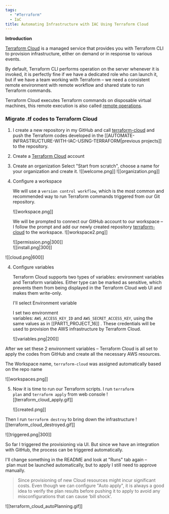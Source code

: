 ```yaml
---
tags:
  - "#Terraform"
  - IaC
title: Automating Infrastructure with IAC Using Terraform Cloud
---
```

<!--# AUTOMATE-INFRASTRUCTURE-WITH-IAC-USING-TERRAFORM-PART4 -->

<!-- THIS WAS NOT DONE, NEED TO REDO MAYBE
Now it is time to run our Terrafrom scripts, but in our previous project which was [project 18](https://www.darey.io/docs/automate-infrastructure-with-iac-using-terraform-part-3-refactoring/), we talked about using Packer to build our images, and Ansible to configure the infrastructure, so for that we are going to make few changes to our our existing [respository](https://github.com/darey-devops/PBL-project-18.git) from Project 18.

The files that would be Addedd is;

- AMI: for building packer images
- Ansible: for Ansible scripts to configure the infrastucture

Before you proceed ensure you have the following tools installed on your local machine;

- [packer](https://learn.hashicorp.com/tutorials/packer/get-started-install-cli)
- [Ansible](https://docs.ansible.com/ansible/latest/installation_guide/intro_installation.html)

Refer to this [repository](https://github.com/darey-devops/PBL-project-19.git) for guidiance on how to refactor your enviroment to meet the new changes above and ensure you go through the README.md file.

-->


**Introduction**

[Terraform Cloud](https://www.terraform.io/cloud) is a managed service that provides you with Terraform CLI to provision infrastructure, either on demand or in response to various events.

By default, Terraform CLI performs operation on the server whenever it is invoked, it is perfectly fine if we have a dedicated role who can launch it, but if we have a team working with Terraform – we need a consistent remote environment with remote workflow and shared state to run Terraform commands.

Terraform Cloud executes Terraform commands on disposable virtual machines, this remote execution is also called [remote operations](https://www.terraform.io/docs/cloud/run/index.html).


### Migrate .tf codes to Terraform Cloud

1. I create a new repository in my GitHub and call [terraform-cloud](https://github.com/hectorproko/terraform-cloud) and push the Terraform codes developed in the [[AUTOMATE-INFRASTRUCTURE-WITH-IAC-USING-TERRAFORM|previous projects]] to the repository.
   
2. Create a [Terraform Cloud](https://www.terraform.io/cloud) account

3. Create an organization
   Select "Start from scratch", choose a name for your organization and create it.
   ![[welcome.png]]
   ![[organization.png]]

3. Configure a workspace
   
   We will use a `version control workflow`, which is the most common and recommended way to run Terraform commands triggered from our Git repository.
   
   ![[workspace.png]]
   
   We will be prompted to connect our GitHub account to our workspace – I follow the prompt and add our newly created repository [terraform-cloud](https://github.com/hectorproko/terraform-cloud)  to the workspace.
   ![[workspace2.png]]
   
   
   ![[permission.png|300]]  
   ![[install.png|300]]  

  ![[cloud.png|600]]

4. Configure variables
   
   Terraform Cloud supports two types of variables: environment variables and Terraform variables. Either type can be marked as sensitive, which prevents them from being displayed in the Terraform Cloud web UI and makes them write-only.  
   
   I'll select Environment variable  

   I set two environment variables: `AWS_ACCESS_KEY_ID` and `AWS_SECRET_ACCESS_KEY`, using the same values as in [[PART1_PROJECT_16]] . These credentials will be used to provision the AWS infrastructure by Terraform Cloud.
   
   ![[variables.png|200]]

  After we set these 2 environment variables – Terraform Cloud is all set to apply the codes from GitHub and create all the necessary AWS resources.

  The Workspace name, `terraform-cloud` was assigned automatically based on the repo name

  ![[workspaces.png]]

5. Now it is time to run our Terraform scripts. I run `terraform plan` and `terraform apply` from web console
   ![[terraform_cloud_apply.gif]]
   
   ![[created.png]]  

Then I run `terraform destroy` to bring down the infrastructure
![[terraform_cloud_destroyed.gif]]

![[triggered.png|300]]

So far I triggered the provisioning via UI. But since we have an integration with GitHub, the process can be triggered automatically.

I'll change something in the README and look at "Runs" tab again – plan must be launched automatically, but to apply I still need to approve manually. 

> Since provisioning of new Cloud resources might incur significant costs. Even though we can configure "Auto apply", it is always a good idea to verify the plan results before pushing it to apply to avoid any misconfigurations that can cause ‘bill shock’.

![[terraform_cloud_autoPlanning.gif]]




